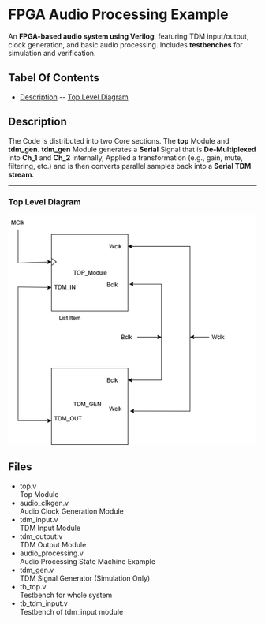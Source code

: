 
# FPGA Audio Processing Example
An **FPGA-based audio system using Verilog**, featuring TDM input/output, clock generation, and basic audio processing. Includes **testbenches** for simulation and verification.

## Tabel Of Contents
- [Description](#description)
-- [Top Level Diagram](#top-level-diagram)
## Description

The Code is distributed into two Core sections. The **top** Module and **tdm_gen**.
**tdm_gen** Module generates a **Serial** Signal that is **De-Multiplexed** into **Ch_1** and **Ch_2** internally, Applied a transformation (e.g., gain, mute, filtering, etc.) and is then converts parallel samples back into a **Serial TDM stream**.

----

### Top Level Diagram 

![image](Diagram/TOP_MOD.drawio.png)

## Files

- top.v  
Top Module  
- audio_clkgen.v  
Audio Clock Generation Module  
- tdm_input.v  
TDM Input Module  
- tdm_output.v  
TDM Output Module
- audio_processing.v  
Audio Processing State Machine Example
- tdm_gen.v  
TDM Signal Generator (Simulation Only)
- tb_top.v  
Testbench for whole system
- tb_tdm_input.v  
Testbench of tdm_input module
